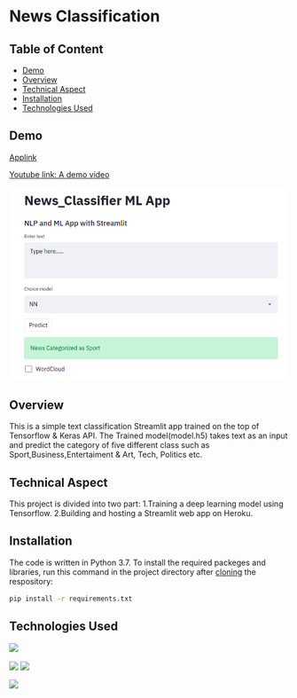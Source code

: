 # News Classification
## Table of Content
  * [Demo](#demo)
  * [Overview](#overview)
  * [Technical Aspect](#technical-aspect)
  * [Installation](#installation)
  * [Technologies Used](#technologies-used)
## Demo
[Applink](https://bbc-news-classifier.herokuapp.com/)

[Youtube link: A demo video](https://youtu.be/YfIt3dN5v5c)

[![](image.png)](https://youtu.be/YfIt3dN5v5c)
## Overview
This is a simple text classification Streamlit app trained on the top of Tensorflow & Keras API. The Trained model(model.h5) takes text as an input and predict the category of five different class such as Sport,Business,Entertaiment & Art, Tech, Politics etc.
## Technical Aspect
This project is divided into two part:
  1.Training a deep learning model using Tensorflow.
  2.Building and hosting a Streamlit web app on Heroku. 
## Installation
The code is written in Python 3.7. To install the required packeges and libraries, run this command in the project directory after [cloning]() the respository:
```bash
pip install -r requirements.txt
```
## Technologies Used
![](https://forthebadge.com/images/badges/made-with-python.svg)

[<img target="_blank" src='https://avatars0.githubusercontent.com/u/15658638?v=3&s=100' width=150>](https://www.tensorflow.org/)
[<img target="_blank" src="https://keras.io/img/logo.png" width=200>](https://keras.io/)

[<img target="_blank" src="https://streamlit.io/images/brand/streamlit-logo-primary-colormark-darktext.png" width=170>](https://streamlit.io/brand)
